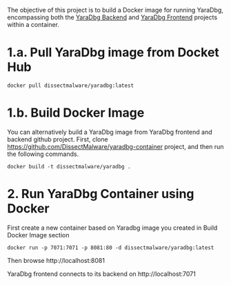 The objective of this project is to build a Docker image for running YaraDbg, encompassing both the [YaraDbg Backend](https://github.com/DissectMalware/yaradbg-backend) and [YaraDbg Frontend](https://github.com/DissectMalware/yaradbg-frontend) projects within a container.

# 1.a. Pull YaraDbg image from Docket Hub
```
docker pull dissectmalware/yaradbg:latest
```
# 1.b. Build Docker Image
You can alternatively build a YaraDbg image from YaraDbg frontend and backend github project. 
First, clone https://github.com/DissectMalware/yaradbg-container project, and then run the following commands.
```
docker build -t dissectmalware/yaradbg .
```

# 2. Run YaraDbg Container using Docker
First create a new container based on Yaradbg image you created in Build Docker Image section
```
docker run -p 7071:7071 -p 8081:80 -d dissectmalware/yaradbg:latest
```
Then browse http://localhost:8081

YaraDbg frontend connects to its backend on http://localhost:7071




